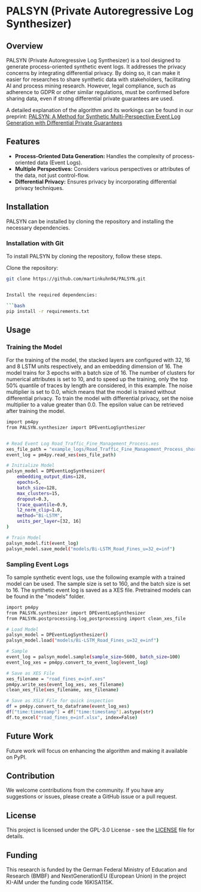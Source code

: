 # PALSYN (Private Autoregressive Log Synthesizer)

## Overview

PALSYN (Private Autoregressive Log Synthesizer) is a tool designed to generate process-oriented synthetic event logs.
It addresses the privacy concerns by integrating differential privacy. 
By doing so, it can make it easier for researches to share synthetic data with stakeholders, 
facilitating AI and process mining research. However, legal compliance, such as adherence to GDPR or 
other similar regulations, must be confirmed before sharing data, even if strong differential private guarantees are used. 

A detailed explanation of the algorithm and its workings can be found in our preprint:
[PALSYN: A Method for Synthetic Multi-Perspective Event Log Generation with Differential Private Guarantees](https://www.researchsquare.com/article/rs-6565248/v1)


## Features

- **Process-Oriented Data Generation:** Handles the complexity of process-oriented data (Event Logs).
- **Multiple Perspectives:** Considers various perspectives or attributes of the data, not just control-flow.
- **Differential Privacy:** Ensures privacy by incorporating differential privacy techniques.

## Installation
PALSYN can be installed by cloning the repository and installing the necessary dependencies.


### Installation with Git

To install PALSYN by cloning the repository, follow these steps.

Clone the repository:
```bash
git clone https://github.com/martinkuhn94/PALSYN.git


Install the required dependencies:

```bash
pip install -r requirements.txt
```

## Usage

### Training the Model 
For the training of the model, the stacked layers are configured with 32, 16 and 8 LSTM units respectively, and an embedding dimension of 16. The model trains for 3 epochs with a batch size of 16. The number of clusters for numerical attributes is set to 10, and to speed up the training, only the top 50% quantile of traces by length are considered, in this example. The noise multiplier is set to 0.0, which means that the model is trained without differential privacy. To train the model with differential privacy, set the noise multiplier to a value greater than 0.0. The epsilon value can be retrieved after training the model.
```bash
import pm4py
from PALSYN.synthesizer import DPEventLogSynthesizer


# Read Event Log Road_Traffic_Fine_Management_Process.xes
xes_file_path = "example_logs/Road_Traffic_Fine_Management_Process_short.xes"
event_log = pm4py.read_xes(xes_file_path)

# Initialize Model
palsyn_model = DPEventLogSynthesizer(
    embedding_output_dims=128,
    epochs=5,
    batch_size=128,
    max_clusters=15,
    dropout=0.3,
    trace_quantile=0.9,
    l2_norm_clip=1.0,
    method="Bi-LSTM",
    units_per_layer=[32, 16]
)

# Train Model
palsyn_model.fit(event_log)
palsyn_model.save_model("models/Bi-LSTM_Road_Fines_u=32_e=inf")

```

### Sampling Event Logs 
To sample synthetic event logs, use the following example with a trained model can be used. The sample size is set to 160, and the batch size is set to 16. The synthetic event log is saved as a XES file.
Pretrained models can be found in the "models" folder.
```bash
import pm4py
from PALSYN.synthesizer import DPEventLogSynthesizer
from PALSYN.postprocessing.log_postprocessing import clean_xes_file

# Load Model
palsyn_model = DPEventLogSynthesizer()
palsyn_model.load("models/Bi-LSTM_Road_Fines_u=32_e=inf")

# Sample
event_log = palsyn_model.sample(sample_size=5600, batch_size=100)
event_log_xes = pm4py.convert_to_event_log(event_log)

# Save as XES File
xes_filename = "road_fines_e=inf.xes"
pm4py.write_xes(event_log_xes, xes_filename)
clean_xes_file(xes_filename, xes_filename)

# Save as XSLX File for quick inspection
df = pm4py.convert_to_dataframe(event_log_xes)
df["time:timestamp"] = df["time:timestamp"].astype(str)
df.to_excel("road_fines_e=inf.xlsx", index=False)

```

## Future Work
Future work will focus on enhancing the algorithm and making it available on PyPI.

## Contribution

We welcome contributions from the community. If you have any suggestions or issues, please create a GitHub issue or a pull request. 


## License
This project is licensed under the GPL-3.0 License - see the [LICENSE](LICENSE) file for details. 



## Funding 
This research is funded by the German Federal Ministry of Education and Research (BMBF) and NextGenerationEU (European Union) in the project KI-AIM under the funding code 16KISA115K.

